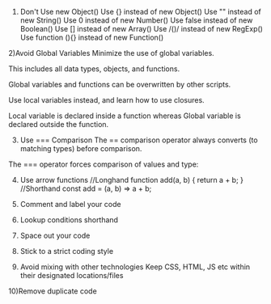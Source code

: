 1) Don't Use new Object()
Use {} instead of new Object()
Use "" instead of new String()
Use 0 instead of new Number()
Use false instead of new Boolean()
Use [] instead of new Array()
Use /()/ instead of new RegExp()
Use function (){} instead of new Function()

2)Avoid Global Variables
Minimize the use of global variables.

This includes all data types, objects, and functions.

Global variables and functions can be overwritten by other scripts.

Use local variables instead, and learn how to use closures.

Local variable is declared inside a function whereas Global variable is declared outside the function.


3) Use === Comparison
The == comparison operator always converts (to matching types) before comparison.

The === operator forces comparison of values and type:

4) Use arrow functions
 //Longhand 
function add(a, b) { 
   return a + b; 
} 
//Shorthand 
const add = (a, b) => a + b;

5) Comment and label your code 

6) Lookup conditions shorthand

7) Space out your code

8) Stick to a strict coding style

9) Avoid mixing with other technologies
  Keep CSS, HTML, JS etc within their designated locations/files


10)Remove duplicate code